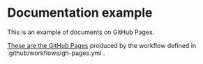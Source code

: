 # Documentation example

This is an example of documents on GitHub Pages.

[These are the GitHub Pages](https://mo-johnmo.github.io/docex2/)
produced by the workflow defined in .github/workflows/gh-pages.yml .
